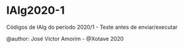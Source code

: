 # IAlg2020-1
Códigos de IAlg do período 2020/1 - Teste antes de enviar/executar


@author: José Victor Amorim - @Xotave
2020
